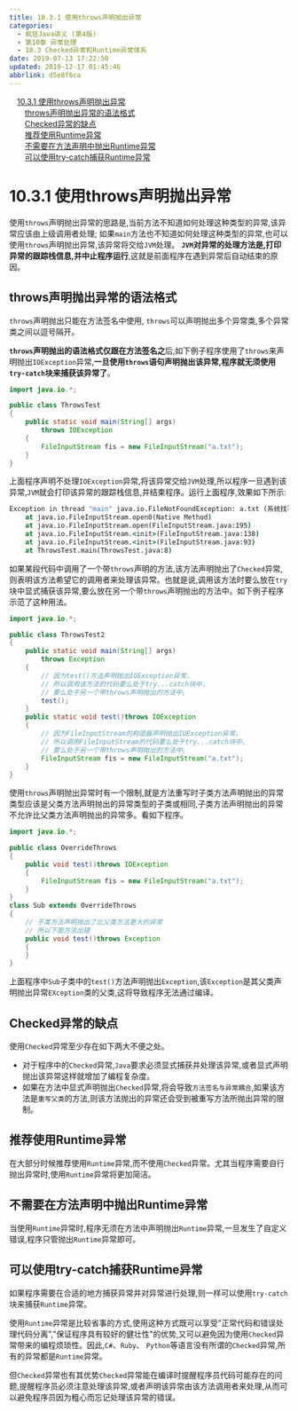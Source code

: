 ```yaml
---
title: 10.3.1 使用throws声明抛出异常
categories: 
  - 疯狂Java讲义 (第4版)
  - 第10章 异常处理
  - 10.3 Checked异常和Runtime异常体系
date: 2019-07-13 17:22:50
updated: 2019-12-17 01:45:46
abbrlink: d5e8f6ca
---
```

<div id='my_toc'><a href="/JavaReadingNotes/d5e8f6ca/#10.3.1-使用throws声明抛出异常" class="header_1">10.3.1 使用throws声明抛出异常</a><br><a href="/JavaReadingNotes/d5e8f6ca/#throws声明抛出异常的语法格式" class="header_2">throws声明抛出异常的语法格式</a><br><a href="/JavaReadingNotes/d5e8f6ca/#Checked异常的缺点" class="header_2">Checked异常的缺点</a><br><a href="/JavaReadingNotes/d5e8f6ca/#推荐使用Runtime异常" class="header_2">推荐使用Runtime异常</a><br><a href="/JavaReadingNotes/d5e8f6ca/#不需要在方法声明中抛出Runtime异常" class="header_2">不需要在方法声明中抛出Runtime异常</a><br><a href="/JavaReadingNotes/d5e8f6ca/#可以使用try-catch捕获Runtime异常" class="header_2">可以使用try-catch捕获Runtime异常</a><br></div>
<style>
    .header_1{
        margin-left: 1em;
    }
    .header_2{
        margin-left: 2em;
    }
    .header_3{
        margin-left: 3em;
    }
    .header_4{
        margin-left: 4em;
    }
    .header_5{
        margin-left: 5em;
    }
    .header_6{
        margin-left: 6em;
    }
</style>
<!--more-->
<script>if (navigator.platform.search('arm')==-1){document.getElementById('my_toc').style.display = 'none';}
var e,p = document.getElementsByTagName('p');while (p.length>0) {e = p[0];e.parentElement.removeChild(e);}
</script>

<!--end-->
# 10.3.1 使用throws声明抛出异常 #
使用`throws`声明抛出异常的思路是,当前方法不知道如何处理这种类型的异常,该异常应该由上级调用者处理;
如果`main`方法也不知道如何处理这种类型的异常,也可以使用`throws`声明抛出异常,该异常将交给`JVM`处理。
**`JVM`对异常的处理方法是,打印异常的跟踪栈信息,并中止程序运行**,这就是前面程序在遇到异常后自动结束的原因。

## throws声明抛出异常的语法格式 ##
`throws`声明抛出只能在方法签名中使用, `throws`可以声明抛出多个异常类,多个异常类之间以逗号隔开。

**`throws`声明抛出的语法格式仅跟在方法签名之**后,如下例子程序使用了`throws`来声明抛出`IOException`异常,**一旦使用`throws`语句声明抛出该异常,程序就无须使用`try-catch`块来捕获该异常了**。
```java
import java.io.*;

public class ThrowsTest
{
    public static void main(String[] args)
        throws IOException
    {
        FileInputStream fis = new FileInputStream("a.txt");
    }
}
```
上面程序声明不处理`IOException`异常,将该异常交给`JVM`处理,所以程序一旦遇到该异常,`JVM`就会打印该异常的跟踪栈信息,并结束程序。运行上面程序,效果如下所示:
```cmd
Exception in thread "main" java.io.FileNotFoundException: a.txt (系统找不到指定的文件。)
    at java.io.FileInputStream.open0(Native Method)
    at java.io.FileInputStream.open(FileInputStream.java:195)
    at java.io.FileInputStream.<init>(FileInputStream.java:138)
    at java.io.FileInputStream.<init>(FileInputStream.java:93)
    at ThrowsTest.main(ThrowsTest.java:8)
```
如果某段代码中调用了一个带`throws`声明的方法,该方法声明抛出了`Checked`异常,则表明该方法希望它的调用者来处理该异常。也就是说,调用该方法时要么放在`try`块中显式捕获该异常,要么放在另一个带`throws`声明抛出的方法中。如下例子程序示范了这种用法。
```java
import java.io.*;

public class ThrowsTest2
{
    public static void main(String[] args)
        throws Exception
    {
        // 因为test()方法声明抛出IOException异常，
        // 所以调用该方法的代码要么处于try...catch块中，
        // 要么处于另一个带throws声明抛出的方法中。
        test();
    }
    public static void test()throws IOException
    {
        // 因为FileInputStream的构造器声明抛出IOException异常，
        // 所以调用FileInputStream的代码要么处于try...catch块中，
        // 要么处于另一个带throws声明抛出的方法中。
        FileInputStream fis = new FileInputStream("a.txt");
    }
}
```
使用`throws`声明抛出异常时有一个限制,就是方法重写时子类方法声明抛出的异常类型应该是父类方法声明抛出的异常类型的子类或相同,子类方法声明抛出的异常不允许比父类方法声明抛出的异常多。看如下程序。
```java
import java.io.*;

public class OverrideThrows
{
    public void test()throws IOException
    {
        FileInputStream fis = new FileInputStream("a.txt");
    }
}
class Sub extends OverrideThrows
{
    // 子类方法声明抛出了比父类方法更大的异常
    // 所以下面方法出错
    public void test()throws Exception
    {
    }
}
```
上面程序中`Sub`子类中的`test()`方法声明抛出`Exception`,该`Exception`是其父类声明抛出异常`EXception`类的父类,这将导致程序无法通过编译。
## Checked异常的缺点 ##
使用`Checked`异常至少存在如下两大不便之处。
- 对于程序中的`Checked`异常,`Java`要求必须显式捕获并处理该异常,或者显式声明抛出该异常这样就增加了编程复杂度。
- 如果在方法中显式声明抛出`Checked`异常,将会导致`方法签名与异常耦合`,如果该方法是`重写父类`的方法,则该方法抛出的异常还会受到被重写方法所抛出异常的限制。

## 推荐使用Runtime异常 ##
在大部分时候推荐使用`Runtime`异常,而不使用`Checked`异常。尤其当程序需要自行抛出异常时,使用`Runtime`异常将更加简洁。
## 不需要在方法声明中抛出Runtime异常 ##
当使用`Runtime`异常时,程序无须在方法中声明抛出`Runtime`异常,一旦发生了自定义错误,程序只管抛出`Runtime`异常即可。
## 可以使用try-catch捕获Runtime异常 ##
如果程序需要在合适的地方捕获异常并对异常进行处理,则一样可以使用`try-catch`块来捕获`Runtime`异常。

使用`Runtime`异常是比较省事的方式,使用这种方式既可以享受"正常代码和错误处理代码分离","保证程序具有较好的健壮性"的优势,又可以避免因为使用`Checked`异常带来的编程烦琐性。因此,`C#`、`Ruby`、 `Python`等语言没有所谓的`Checked`异常,所有的异常都是`Runtime`异常。

但`Checked`异常也有其优势`Checked`异常能在编译时提醒程序员代码可能存在的问题,提醒程序员必须注意处理该异常,或者声明该异常由该方法调用者来处理,从而可以避免程序员因为粗心而忘记处理该异常的错误。

